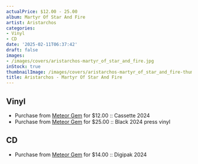 ```yaml
---
actualPrice: $12.00 - 25.00
album: Martyr Of Star And Fire
artist: Aristarchos
categories:
- Vinyl
- CD
date: '2025-02-11T06:37:42'
draft: false
images:
- /images/covers/aristarchos-martyr_of_star_and_fire.jpg
inStock: true
thumbnailImage: /images/covers/aristarchos-martyr_of_star_and_fire-thumb.jpg
title: Aristarchos - Martyr Of Star And Fire
---
```


## Vinyl
* Purchase from [Meteor Gem](https://meteor-gem.com/products/aristarchos-martyr-of-star-and-fire-tape) for $12.00 :: Cassette 2024
* Purchase from [Meteor Gem](https://meteor-gem.com/products/aristarchos-martyr-of-star-and-fire-lp-1) for $25.00 :: Black 2024 press vinyl
## CD
* Purchase from [Meteor Gem](https://meteor-gem.com/products/aristarchos-martyr-of-star-and-fire-cd) for $14.00 :: Digipak 2024
